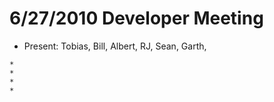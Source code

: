 # 6/27/2010 Developer Meeting

  - Present: Tobias, Bill, Albert, RJ, Sean, Garth, 

<!-- end list -->

``` 
* 
* 
* 
* 
```
